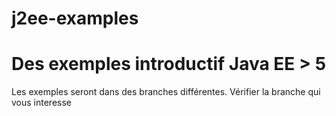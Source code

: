 j2ee-examples
=============

Des exemples introductif Java EE > 5
====================================

Les exemples seront dans des branches différentes. Vérifier la branche qui vous interesse
